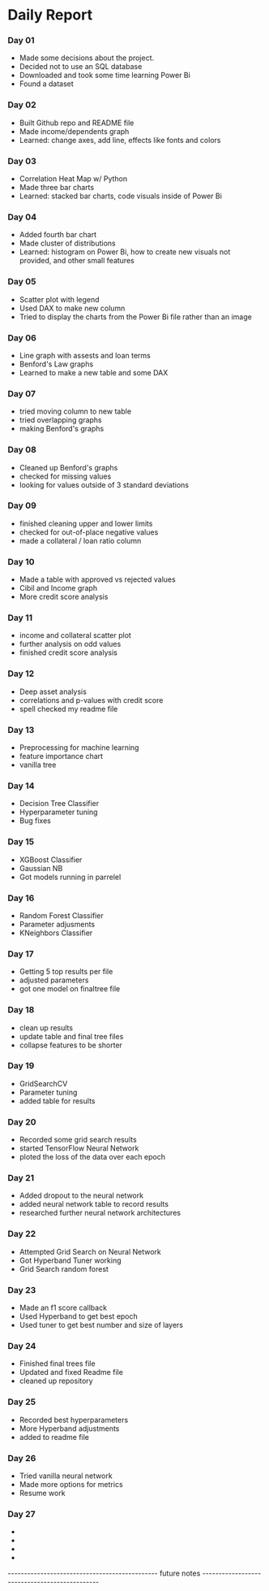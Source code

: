 
# Daily Report

### Day 01 
* Made some decisions about the project.
* Decided not to use an SQL database
* Downloaded and took some time learning Power Bi
* Found a dataset  

### Day 02
* Built Github repo and README file
* Made income/dependents graph
* Learned: change axes, add line, effects like fonts and colors

### Day 03
* Correlation Heat Map w/ Python
* Made three bar charts
* Learned: stacked bar charts, code visuals inside of Power Bi

### Day 04
* Added fourth bar chart
* Made cluster of distributions
* Learned: histogram on Power Bi, how to create new visuals not provided, and other small features

### Day 05
* Scatter plot with legend
* Used DAX to make new column
* Tried to display the charts from the Power Bi file rather than an image

### Day 06
* Line graph with assests and loan terms
* Benford's Law graphs
* Learned to make a new table and some DAX

### Day 07
* tried moving column to new table
* tried overlapping graphs
* making Benford's graphs

### Day 08
* Cleaned up Benford's graphs
* checked for missing values
* looking for values outside of 3 standard deviations

### Day 09
* finished cleaning upper and lower limits
* checked for out-of-place negative values
* made a collateral / loan ratio column

### Day 10
* Made a table with approved vs rejected values
* Cibil and Income graph
* More credit score analysis

### Day 11
* income and collateral scatter plot 
* further analysis on odd values
* finished credit score analysis

### Day 12
* Deep asset analysis
* correlations and p-values with credit score
* spell checked my readme file

### Day 13
* Preprocessing for machine learning
* feature importance chart
* vanilla tree

### Day 14
* Decision Tree Classifier
* Hyperparameter tuning
* Bug fixes

### Day 15
* XGBoost Classifier
* Gaussian NB
* Got models running in parrelel

### Day 16
* Random Forest Classifier
* Parameter adjusments
* KNeighbors Classifier

### Day 17
* Getting 5 top results per file
* adjusted parameters
* got one model on finaltree file

### Day 18
* clean up results
* update table and final tree files
* collapse features to be shorter

### Day 19
* GridSearchCV
* Parameter tuning
* added table for results


### Day 20
* Recorded some grid search results
* started TensorFlow Neural Network
* ploted the loss of the data over each epoch

### Day 21
* Added dropout to the neural network
* added neural network table to record results
* researched further neural network architectures

### Day 22
* Attempted Grid Search on Neural Network
* Got Hyperband Tuner working
* Grid Search random forest

### Day 23
* Made an f1 score callback
* Used Hyperband to get best epoch
* Used tuner to get best number and size of layers

### Day 24
* Finished final trees file
* Updated and fixed Readme file
* cleaned up repository

### Day 25
* Recorded best hyperparameters
* More Hyperband adjustments
* added to readme file

### Day 26
* Tried vanilla neural network
* Made more options for metrics
* Resume work

### Day 27
*
*
*
*


---------------------------------------------- future notes ----------------------------------------------
